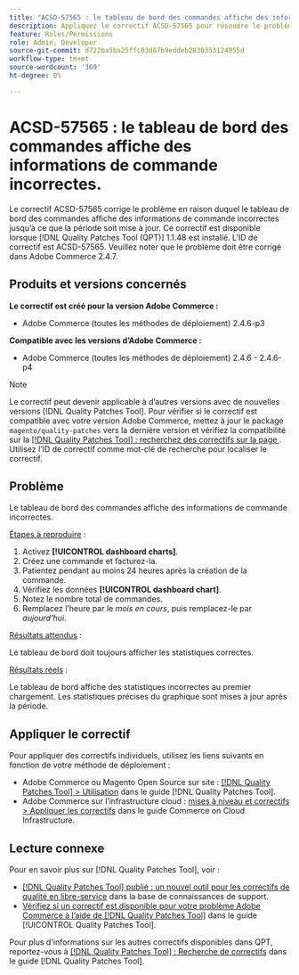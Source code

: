 ```yaml
---
title: "ACSD-57565 : le tableau de bord des commandes affiche des informations de commande incorrectes"
description: Appliquez le correctif ACSD-57565 pour résoudre le problème Adobe Commerce en raison duquel le tableau de bord des commandes affiche des informations de commande incorrectes jusqu’à ce que la période soit mise à jour.
feature: Roles/Permissions
role: Admin, Developer
source-git-commit: d722ba5ba25ffc03d87b9eddeb2830353124055d
workflow-type: tm+mt
source-wordcount: '369'
ht-degree: 0%

---
```


# ACSD-57565 : le tableau de bord des commandes affiche des informations de commande incorrectes.

Le correctif ACSD-57565 corrige le problème en raison duquel le tableau de bord des commandes affiche des informations de commande incorrectes jusqu’à ce que la période soit mise à jour. Ce correctif est disponible lorsque [!DNL Quality Patches Tool (QPT)] 1.1.48 est installé. L’ID de correctif est ACSD-57565. Veuillez noter que le problème doit être corrigé dans Adobe Commerce 2.4.7.

## Produits et versions concernés

**Le correctif est créé pour la version Adobe Commerce :**

* Adobe Commerce (toutes les méthodes de déploiement) 2.4.6-p3

**Compatible avec les versions d’Adobe Commerce :**

* Adobe Commerce (toutes les méthodes de déploiement) 2.4.6 - 2.4.6-p4

>[!NOTE]
>
>Le correctif peut devenir applicable à d’autres versions avec de nouvelles versions [!DNL Quality Patches Tool]. Pour vérifier si le correctif est compatible avec votre version Adobe Commerce, mettez à jour le package `magento/quality-patches` vers la dernière version et vérifiez la compatibilité sur la [[!DNL Quality Patches Tool] : recherchez des correctifs sur la page ](https://experienceleague.adobe.com/tools/commerce-quality-patches/index.html). Utilisez l’ID de correctif comme mot-clé de recherche pour localiser le correctif.

## Problème

Le tableau de bord des commandes affiche des informations de commande incorrectes.

<u>Étapes à reproduire</u> :

1. Activez **[!UICONTROL dashboard charts]**.
1. Créez une commande et facturez-la.
1. Patientez pendant au moins 24 heures après la création de la commande.
1. Vérifiez les données **[!UICONTROL dashboard chart]**.
1. Notez le nombre total de commandes.
1. Remplacez l’heure par le *mois en cours*, puis remplacez-le par *aujourd’hui*.

<u>Résultats attendus</u> :

Le tableau de bord doit toujours afficher les statistiques correctes.

<u>Résultats réels</u> :

Le tableau de bord affiche des statistiques incorrectes au premier chargement. Les statistiques précises du graphique sont mises à jour après la période.

## Appliquer le correctif

Pour appliquer des correctifs individuels, utilisez les liens suivants en fonction de votre méthode de déploiement :

* Adobe Commerce ou Magento Open Source sur site : [[!DNL Quality Patches Tool] > Utilisation](https://experienceleague.adobe.com/docs/commerce-operations/tools/quality-patches-tool/usage.html) dans le guide [!DNL Quality Patches Tool].
* Adobe Commerce sur l’infrastructure cloud : [mises à niveau et correctifs > Appliquer les correctifs](https://experienceleague.adobe.com/docs/commerce-cloud-service/user-guide/develop/upgrade/apply-patches.html) dans le guide Commerce on Cloud Infrastructure.

## Lecture connexe

Pour en savoir plus sur [!DNL Quality Patches Tool], voir :

* [[!DNL Quality Patches Tool] publié : un nouvel outil pour les correctifs de qualité en libre-service](https://experienceleague.adobe.com/en/docs/commerce-knowledge-base/kb/announcements/commerce-announcements/magento-quality-patches-released-new-tool-to-self-serve-quality-patches) dans la base de connaissances de support.
* [Vérifiez si un correctif est disponible pour votre problème Adobe Commerce à l’aide de  [!DNL Quality Patches Tool]](/help/tools/quality-patches-tool/patches-available-in-qpt/check-patch-for-magento-issue-with-magento-quality-patches.md) dans le guide [!UICONTROL Quality Patches Tool].


Pour plus d&#39;informations sur les autres correctifs disponibles dans QPT, reportez-vous à [[!DNL Quality Patches Tool] : Recherche de correctifs](https://experienceleague.adobe.com/tools/commerce-quality-patches/index.html) dans le guide [!DNL Quality Patches Tool].
